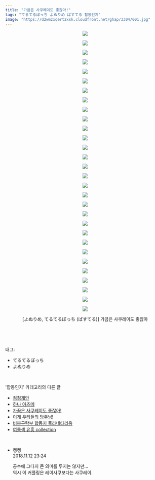 ```yaml
---
title: "가끔은 사쿠레이도 좋잖아!"
tags: "てるてるぼっち よぬりめ ぱすてる 합동인지"
image: "https://d2wmzxqert2xsk.cloudfront.net/ghap/3304/001.jpg"
---
```

<div class="article">
<p style="text-align: center; clear: none; float: none;"><img src="{{ site.imgserver11 }}/ghap/3304/001.jpg"/></p>
<p style="text-align: center; clear: none; float: none;"><img src="{{ site.imgserver11 }}/ghap/3304/002.jpg"/></p>
<p style="text-align: center; clear: none; float: none;"><img src="{{ site.imgserver11 }}/ghap/3304/003.jpg"/></p>
<p style="text-align: center; clear: none; float: none;"><img src="{{ site.imgserver11 }}/ghap/3304/004.jpg"/></p>
<p style="text-align: center; clear: none; float: none;"><img src="{{ site.imgserver11 }}/ghap/3304/005.jpg"/></p>
<p style="text-align: center; clear: none; float: none;"><img src="{{ site.imgserver11 }}/ghap/3304/006.jpg"/></p>
<p style="text-align: center; clear: none; float: none;"><img src="{{ site.imgserver11 }}/ghap/3304/007.jpg"/></p>
<p style="text-align: center; clear: none; float: none;"><img src="{{ site.imgserver11 }}/ghap/3304/008.jpg"/></p>
<p style="text-align: center; clear: none; float: none;"><img src="{{ site.imgserver11 }}/ghap/3304/009.jpg"/></p>
<p style="text-align: center; clear: none; float: none;"><img src="{{ site.imgserver11 }}/ghap/3304/010.jpg"/></p>
<p style="text-align: center; clear: none; float: none;"><img src="{{ site.imgserver11 }}/ghap/3304/011.jpg"/></p>
<p style="text-align: center; clear: none; float: none;"><img src="{{ site.imgserver11 }}/ghap/3304/012.jpg"/></p>
<p style="text-align: center; clear: none; float: none;"><img src="{{ site.imgserver11 }}/ghap/3304/013.jpg"/></p>
<p style="text-align: center; clear: none; float: none;"><img src="{{ site.imgserver11 }}/ghap/3304/014.jpg"/></p>
<p style="text-align: center; clear: none; float: none;"><img src="{{ site.imgserver11 }}/ghap/3304/015.jpg"/></p>
<p style="text-align: center; clear: none; float: none;"><img src="{{ site.imgserver11 }}/ghap/3304/016.jpg"/></p>
<p style="text-align: center; clear: none; float: none;"><img src="{{ site.imgserver11 }}/ghap/3304/017.jpg"/></p>
<p style="text-align: center; clear: none; float: none;"><img src="{{ site.imgserver11 }}/ghap/3304/018.jpg"/></p>
<p style="text-align: center; clear: none; float: none;"><img src="{{ site.imgserver11 }}/ghap/3304/019.jpg"/></p>
<p style="text-align: center; clear: none; float: none;"><img src="{{ site.imgserver11 }}/ghap/3304/020.jpg"/></p>
<p style="text-align: center; clear: none; float: none;"><img src="{{ site.imgserver11 }}/ghap/3304/021.jpg"/></p>
<p style="text-align: center; clear: none; float: none;"><img src="{{ site.imgserver11 }}/ghap/3304/022.jpg"/></p>
<p style="text-align: center; clear: none; float: none;"><img src="{{ site.imgserver11 }}/ghap/3304/023.jpg"/></p>
<p style="text-align: center; clear: none; float: none;"><img src="{{ site.imgserver11 }}/ghap/3304/024.jpg"/></p>
<p style="text-align: center; clear: none; float: none;"><img src="{{ site.imgserver11 }}/ghap/3304/025.jpg"/></p>
<p style="text-align: center; clear: none; float: none;"><img src="{{ site.imgserver11 }}/ghap/3304/026.jpg"/></p>
<p style="text-align: center; clear: none; float: none;"><img src="{{ site.imgserver11 }}/ghap/3304/027.jpg"/></p>
<p style="text-align: center; clear: none; float: none;"><img src="{{ site.imgserver11 }}/ghap/3304/028.jpg"/></p>
<p style="text-align: center; clear: none; float: none;"><img src="{{ site.imgserver11 }}/ghap/3304/029.jpg"/></p>
<p style="text-align: center; clear: none; float: none;"><img src="{{ site.imgserver11 }}/ghap/3304/030.jpg"/></p>
<p style="text-align: center; clear: none; float: none;">[よぬりめ, てるてるぼっち (ぱすてる)] 가끔은 사쿠레이도 좋잖아</p>
<p><br/></p>
</div><br/>
<div class="tagTrail">
<p>태그: </p>
<ul>
<li>てるてるぼっち</li>
<li>よぬりめ</li>
</ul>
</div><br/>
<div class="another">
<p>'합동인지' 카테고리의 다른 글</p>
<ul>
<li><a href="/ghap_3592">점청개안</a></li>
<li><a href="/ghap_3315">하나 아츠메</a></li>
<li><a href="/ghap_3304">가끔은 사쿠레이도 좋잖아!</a></li>
<li><a href="/ghap_3303">이게 우리들의 당주님!</a></li>
<li><a href="/ghap_3247">비봉구락부 합동지 플라네타리움</a></li>
<li><a href="/ghap_3246">여름색 유흥 collection</a></li>
</ul>
</div><br/>
<div class="cb_module cb_fluid">
<div class="cb_wrt cb_profile">
<div class="comment">
<ul>
<li class="cb_thumb_off" id="comment15372254">
<div class="cb_comment_area">
<div class="cb_info_area">
<div class="cb_section">
<span class="cb_nick_name">켕켕</span>
</div>
<div class="cb_section">
<span class="cb_date">2018.11.12 23:24 </span>
</div>
</div>
<div class="cb_dsc_comment">
<p class="cb_dsc">
											공수에 그다지 큰 의미를 두지는 않지만...<br/>
역시 이 커플링은 레이사쿠보다는 사쿠레이.
										</p>
</div>
</div></li>
</ul>
</div>
</div><!-- commentList close -->
</div><br/>
